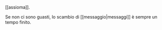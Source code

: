 [[assioma]].

Se non ci sono guasti, lo scambio di [[messaggio|messaggi]] è sempre un tempo finito.

